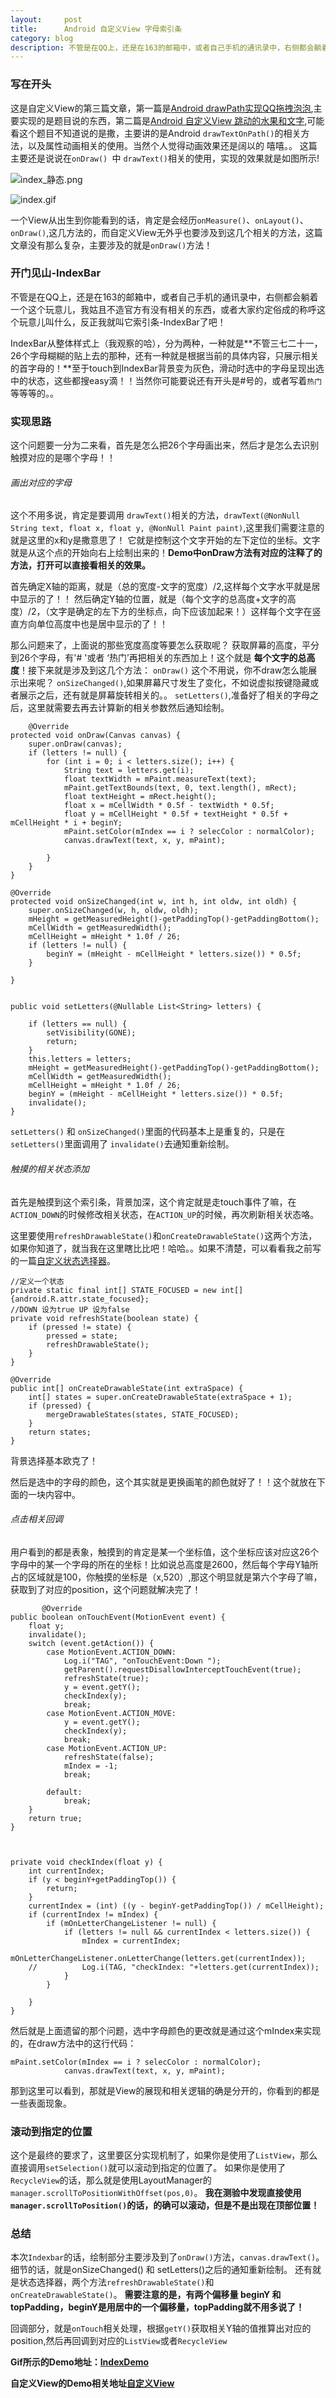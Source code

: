 ```yaml
---
layout:     post
title:      Android 自定义View 字母索引条
category: blog
description: 不管是在QQ上，还是在163的邮箱中，或者自己手机的通讯录中，右侧都会躺着一个这个玩意儿，我姑且不造官方有没有相关的东西，或者大家约定俗成的称呼这个玩意儿叫什么，反正我就叫它索引条-IndexBar了吧！
---
```


### 写在开头
这是自定义View的第三篇文章，第一篇是[Android drawPath实现QQ拖拽泡泡](http://www.jianshu.com/p/887b1ef3362d),主要实现的是题目说的东西，第二篇是[Android 自定义View 跳动的水果和文字](http://www.jianshu.com/p/887b1ef3362d),可能看这个题目不知道说的是撒，主要讲的是Android `drawTextOnPath()`的相关方法，以及属性动画相关的使用。当然个人觉得动画效果还是阔以的 嘻嘻。。
这篇主要还是说说在`onDraw() `中 `drawText()`相关的使用，实现的效果就是如图所示!

![index_静态.png](http://upload-images.jianshu.io/upload_images/2244299-c5bd8cee28941ca7.png?imageMogr2/auto-orient/strip%7CimageView2/2/w/1240)


![index.gif](http://upload-images.jianshu.io/upload_images/2244299-e3688d4cd7b22841.gif?imageMogr2/auto-orient/strip)



一个View从出生到你能看到的话，肯定是会经历`onMeasure()`、`onLayout()`、`onDraw()`,这几方法的，而自定义View无外乎也要涉及到这几个相关的方法，这篇文章没有那么复杂，主要涉及的就是`onDraw()`方法！

### 开门见山-IndexBar
不管是在QQ上，还是在163的邮箱中，或者自己手机的通讯录中，右侧都会躺着一个这个玩意儿，我姑且不造官方有没有相关的东西，或者大家约定俗成的称呼这个玩意儿叫什么，反正我就叫它索引条-IndexBar了吧！

IndexBar从整体样式上（我观察的哈），分为两种，一种就是**不管三七二十一，26个字母糊糊的贴上去的那种，还有一种就是根据当前的具体内容，只展示相关的首字母的！**至于touch到IndexBar背景变为灰色，滑动时选中的字母呈现出选中的状态，这些都搜easy滴！！当然你可能要说还有开头是#号的，或者写着`热门`等等等的。。

### 实现思路
这个问题要一分为二来看，首先是怎么把26个字母画出来，然后才是怎么去识别触摸对应的是哪个字母！！
###### 画出对应的字母
这个不用多说，肯定是要调用 `drawText()`相关的方法，`drawText(@NonNull String text, float x, float y, @NonNull Paint paint)`,这里我们需要注意的就是这里的x和y是撒意思了！
它就是控制这个文字开始的左下定位的坐标。文字就是从这个点的开始向右上绘制出来的！**Demo中onDraw方法有对应的注释了的方法，打开可以直接看相关的效果。**

首先确定X轴的距离，就是（总的宽度-文字的宽度）/2,这样每个文字水平就是居中显示的了！！
然后确定Y轴的位置，就是（每个文字的总高度+文字的高度）/2，（文字是确定的左下方的坐标点，向下应该加起来！）这样每个文字在竖直方向单位高度中也是居中显示的了！！

那么问题来了，上面说的那些宽度高度等要怎么获取呢？
获取屏幕的高度，平分到26个字母，有'#  '或者 ‘热门’再把相关的东西加上！这个就是 **每个文字的总高度**！接下来就是涉及到这几个方法：
`onDraw()` 这个不用说，你不draw怎么能展示出来呢？
`onSizeChanged()`,如果屏幕尺寸发生了变化，不如说虚拟按键隐藏或者展示之后，还有就是屏幕旋转相关的。。
`setLetters()`,准备好了相关的字母之后，这里就需要去再去计算新的相关参数然后通知绘制。




        @Override
    protected void onDraw(Canvas canvas) {
        super.onDraw(canvas);
        if (letters != null) {
            for (int i = 0; i < letters.size(); i++) {
                String text = letters.get(i);
                float textWidth = mPaint.measureText(text);
                mPaint.getTextBounds(text, 0, text.length(), mRect);
                float textHeight = mRect.height();
                float x = mCellWidth * 0.5f - textWidth * 0.5f;
                float y = mCellHeight * 0.5f + textHeight * 0.5f + mCellHeight * i + beginY;
                mPaint.setColor(mIndex == i ? selecColor : normalColor);
                canvas.drawText(text, x, y, mPaint);

            }
        }
    }

    @Override
    protected void onSizeChanged(int w, int h, int oldw, int oldh) {
        super.onSizeChanged(w, h, oldw, oldh);
        mHeight = getMeasuredHeight()-getPaddingTop()-getPaddingBottom();
        mCellWidth = getMeasuredWidth();
        mCellHeight = mHeight * 1.0f / 26;
        if (letters != null) {
            beginY = (mHeight - mCellHeight * letters.size()) * 0.5f;
        }

    }


    public void setLetters(@Nullable List<String> letters) {

        if (letters == null) {
            setVisibility(GONE);
            return;
        }
        this.letters = letters;
        mHeight = getMeasuredHeight()-getPaddingTop()-getPaddingBottom();
        mCellWidth = getMeasuredWidth();
        mCellHeight = mHeight * 1.0f / 26;
        beginY = (mHeight - mCellHeight * letters.size()) * 0.5f;
        invalidate();
    }

`setLetters()` 和 `onSizeChanged()`里面的代码基本上是重复的，只是在`setLetters()`里面调用了 `invalidate()`去通知重新绘制。



###### 触摸的相关状态添加
首先是触摸到这个索引条，背景加深，这个肯定就是走touch事件了嘛，在`ACTION_DOWN`的时候修改相关状态，在`ACTION_UP`的时候，再次刷新相关状态咯。

这里要使用`refreshDrawableState()`和`onCreateDrawableState()`这两个方法，如果你知道了，就当我在这里瞎比比吧！哈哈。。如果不清楚，可以看看我之前写的一篇[自定义状态选择器](http://blog.csdn.net/lovejjfg/article/details/50623242)。
    
    //定义一个状态
    private static final int[] STATE_FOCUSED = new int[]{android.R.attr.state_focused};
    //DOWN 设为true UP 设为false
    private void refreshState(boolean state) {
        if (pressed != state) {
            pressed = state;
            refreshDrawableState();
        }
    }

    @Override
    public int[] onCreateDrawableState(int extraSpace) {
        int[] states = super.onCreateDrawableState(extraSpace + 1);
        if (pressed) {
            mergeDrawableStates(states, STATE_FOCUSED);
        }
        return states;
    }

背景选择基本欧克了！

然后是选中的字母的颜色，这个其实就是更换画笔的颜色就好了！！这个就放在下面的一块内容中。




###### 点击相关回调
用户看到的都是表象，触摸到的肯定是某一个坐标值，这个坐标应该对应这26个字母中的某一个字母的所在的坐标！比如说总高度是2600，然后每个字母Y轴所占的区域就是100，你触摸的坐标是（x,520）,那这个明显就是第六个字母了嘛，获取到了对应的position，这个问题就解决完了！

           @Override
    public boolean onTouchEvent(MotionEvent event) {
        float y;
        invalidate();
        switch (event.getAction()) {
            case MotionEvent.ACTION_DOWN:
                Log.i("TAG", "onTouchEvent:Down ");
                getParent().requestDisallowInterceptTouchEvent(true);
                refreshState(true);
                y = event.getY();
                checkIndex(y);
                break;
            case MotionEvent.ACTION_MOVE:
                y = event.getY();
                checkIndex(y);
                break;
            case MotionEvent.ACTION_UP:
                refreshState(false);
                mIndex = -1;
                break;

            default:
                break;
        }
        return true;
    }



    private void checkIndex(float y) {
        int currentIndex;
        if (y < beginY+getPaddingTop()) {
            return;
        }
        currentIndex = (int) ((y - beginY-getPaddingTop()) / mCellHeight);
        if (currentIndex != mIndex) {
            if (mOnLetterChangeListener != null) {
                if (letters != null && currentIndex < letters.size()) {
                    mIndex = currentIndex;
                    mOnLetterChangeListener.onLetterChange(letters.get(currentIndex));
        //          Log.i(TAG, "checkIndex: "+letters.get(currentIndex));
                }
            }
           
        }
    }

然后就是上面遗留的那个问题，选中字母颜色的更改就是通过这个mIndex来实现的，在draw方法中的这行代码：

    mPaint.setColor(mIndex == i ? selecColor : normalColor);
                canvas.drawText(text, x, y, mPaint);
那到这里可以看到，那就是View的展现和相关逻辑的确是分开的，你看到的都是一些表面现象。

### 滚动到指定的位置

这个是最终的要求了，这里要区分实现机制了，如果你是使用了`ListView`，那么直接调用`setSelection()`就可以滚动到指定的位置了。
如果你是使用了`RecycleView`的话，那么就是使用LayoutManager的`manager.scrollToPositionWithOffset(pos,0)`。
**我在测验中发现直接使用`manager.scrollToPosition()`的话，的确可以滚动，但是不是出现在顶部位置！**

### 总结
本次`Indexbar`的话，绘制部分主要涉及到了`onDraw()`方法，`canvas.drawText()`。
细节的话，就是onSizeChanged() 和 setLetters()之后的通知重新绘制。
还有就是状态选择器，两个方法`refreshDrawableState()`和`onCreateDrawableState()`。
**需要注意的是，有两个偏移量 beginY 和 topPadding，beginY是用居中的一个偏移量，topPadding就不用多说了！**

回调部分，就是`onTouch`相关处理，根据`getY()`获取相关Y轴的值推算出对应的position,然后再回调到对应的`ListView`或者`RecycleView`

**Gif所示的Demo地址：[IndexDemo](https://github.com/lovejjfg/IndexBar)**

**自定义View的Demo相关地址[自定义View](https://github.com/lovejjfg/Circle)**
